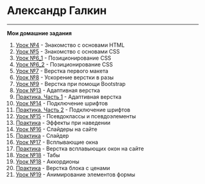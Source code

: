 # Александр Галкин
___
**Мои домашние задания**  
1. [Урок №4](https://alga39.github.io/lesson_4/ "Знакомство с основами HTML") - Знакомство с основами HTML 
2. [Урок №5](https://alga39.github.io/lesson_5/ "Знакомство с основами CSS") - Знакомство с основами CSS
3. [Урок №6_1](https://alga39.github.io/lesson_6_1/ "Позиционирование CSS") - Позиционирование CSS
4. [Урок №6_2](https://alga39.github.io/lesson_6_2/ "Позиционирование CSS") - Позиционирование CSS
5. [Урок №7](https://alga39.github.io/lesson_7/ "Верстка первого макета") - Верстка первого макета
6. [Урок №8](https://alga39.github.io/lesson_8/ "Ускорение верстки в разы") - Ускорение верстки в разы 
7. [Урок №9](https://alga39.github.io/lesson_9/ "Верстка при помощи Bootstrap") - Верстка при помощи Bootstrap
8. [Урок №13](https://alga39.github.io/lesson_13/ "Верстка при помощи Bootstrap") - Адаптивная верстка
9. [Практика. Часть 1](https://alga39.github.io/module_5-practice_1/ "Модуль 5. Практика 1") - Адаптивная верстка
10. [Урок №14](https://alga39.github.io/lesson_14/ "Подключение шрифтов") - Подключение шрифтов
11. [Практика. Часть 2](https://alga39.github.io/module_5-practice_2/ "Модуль 5. Практика 2") - Подключение шрифтов
12. [Урок №15](https://alga39.github.io/lesson_15/ "Псевдоклассы и псевдоэлементы") - Псевдоклассы и псевдоэлементы
13. [Практика](https://alga39.github.io/module_5-practice_3/ "Эффекты при наведении и адаптив первого экрана") - Эффекты при наведении
14. [Урок №16](https://alga39.github.io/lesson_16/ "Слайдеры на сайте") - Слайдеры на сайте
15. [Практика](https://alga39.github.io/module_5-practice_4/ "Верстка блока с преимуществами. Слайдер.") - Слайдер 
16. [Урок №17](https://alga39.github.io/lesson_17/ "Всплывающие окна") - Всплывающие окна
17. [Практика](https://alga39.github.io/module_5-practice_5/ "Верстка всплывающих окон на сайте") - Верстка всплавыющих окон на сайте
18. [Урок №18](https://alga39.github.io/lesson_18_tabs/ "Табы") - Табы
18. [Урок №18](https://alga39.github.io/lesson_18_carousel/ "Аккордионы") - Аккордионы
19. [Практика](https://alga39.github.io/module_5-practice_6/ "Верстка блока с ценами") - Верстка блока с ценами
19. [Урок №19](https://alga39.github.io/lesson_19/ "Анимирование элементов формы") - Анимирование элементов формы
